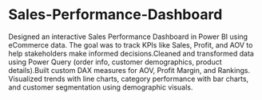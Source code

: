 # Sales-Performance-Dashboard
Designed an interactive Sales Performance Dashboard in Power BI using eCommerce data. The goal was to track KPIs like Sales, Profit, and AOV to help stakeholders make informed decisions.Cleaned and transformed data using Power Query (order info, customer demographics, product details).Built custom DAX measures for AOV, Profit Margin, and Rankings. Visualized trends with line charts, category performance with bar charts, and customer segmentation using demographic visuals.
